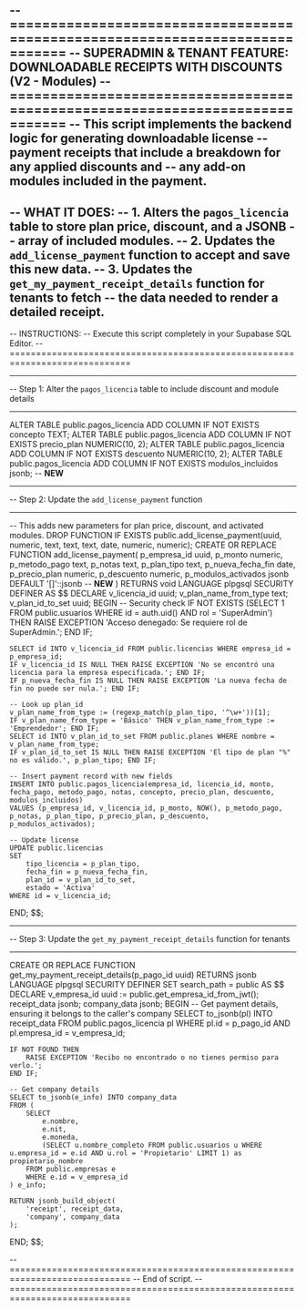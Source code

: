 -- =============================================================================
-- SUPERADMIN & TENANT FEATURE: DOWNLOADABLE RECEIPTS WITH DISCOUNTS (V2 - Modules)
-- =============================================================================
-- This script implements the backend logic for generating downloadable license
-- payment receipts that include a breakdown for any applied discounts and
-- any add-on modules included in the payment.
--
-- WHAT IT DOES:
-- 1. Alters the `pagos_licencia` table to store plan price, discount, and a JSONB
--    array of included modules.
-- 2. Updates the `add_license_payment` function to accept and save this new data.
-- 3. Updates the `get_my_payment_receipt_details` function for tenants to fetch
--    the data needed to render a detailed receipt.
--
-- INSTRUCTIONS:
-- Execute this script completely in your Supabase SQL Editor.
-- =============================================================================

-- -----------------------------------------------------------------------------
-- Step 1: Alter the `pagos_licencia` table to include discount and module details
-- -----------------------------------------------------------------------------
ALTER TABLE public.pagos_licencia ADD COLUMN IF NOT EXISTS concepto TEXT;
ALTER TABLE public.pagos_licencia ADD COLUMN IF NOT EXISTS precio_plan NUMERIC(10, 2);
ALTER TABLE public.pagos_licencia ADD COLUMN IF NOT EXISTS descuento NUMERIC(10, 2);
ALTER TABLE public.pagos_licencia ADD COLUMN IF NOT EXISTS modulos_incluidos jsonb; -- **NEW**

-- -----------------------------------------------------------------------------
-- Step 2: Update the `add_license_payment` function
-- -----------------------------------------------------------------------------
-- This adds new parameters for plan price, discount, and activated modules.
DROP FUNCTION IF EXISTS public.add_license_payment(uuid, numeric, text, text, text, date, numeric, numeric);
CREATE OR REPLACE FUNCTION add_license_payment(
    p_empresa_id uuid,
    p_monto numeric,
    p_metodo_pago text,
    p_notas text,
    p_plan_tipo text,
    p_nueva_fecha_fin date,
    p_precio_plan numeric,
    p_descuento numeric,
    p_modulos_activados jsonb DEFAULT '[]'::jsonb -- **NEW**
)
RETURNS void
LANGUAGE plpgsql
SECURITY DEFINER
AS $$
DECLARE
    v_licencia_id uuid;
    v_plan_name_from_type text;
    v_plan_id_to_set uuid;
BEGIN
    -- Security check
    IF NOT EXISTS (SELECT 1 FROM public.usuarios WHERE id = auth.uid() AND rol = 'SuperAdmin') THEN
        RAISE EXCEPTION 'Acceso denegado: Se requiere rol de SuperAdmin.';
    END IF;

    SELECT id INTO v_licencia_id FROM public.licencias WHERE empresa_id = p_empresa_id;
    IF v_licencia_id IS NULL THEN RAISE EXCEPTION 'No se encontró una licencia para la empresa especificada.'; END IF;
    IF p_nueva_fecha_fin IS NULL THEN RAISE EXCEPTION 'La nueva fecha de fin no puede ser nula.'; END IF;

    -- Look up plan_id
    v_plan_name_from_type := (regexp_match(p_plan_tipo, '^\w+'))[1];
    IF v_plan_name_from_type = 'Básico' THEN v_plan_name_from_type := 'Emprendedor'; END IF;
    SELECT id INTO v_plan_id_to_set FROM public.planes WHERE nombre = v_plan_name_from_type;
    IF v_plan_id_to_set IS NULL THEN RAISE EXCEPTION 'El tipo de plan "%" no es válido.', p_plan_tipo; END IF;

    -- Insert payment record with new fields
    INSERT INTO public.pagos_licencia(empresa_id, licencia_id, monto, fecha_pago, metodo_pago, notas, concepto, precio_plan, descuento, modulos_incluidos)
    VALUES (p_empresa_id, v_licencia_id, p_monto, NOW(), p_metodo_pago, p_notas, p_plan_tipo, p_precio_plan, p_descuento, p_modulos_activados);

    -- Update license
    UPDATE public.licencias
    SET
        tipo_licencia = p_plan_tipo,
        fecha_fin = p_nueva_fecha_fin,
        plan_id = v_plan_id_to_set,
        estado = 'Activa'
    WHERE id = v_licencia_id;
END;
$$;


-- -----------------------------------------------------------------------------
-- Step 3: Update the `get_my_payment_receipt_details` function for tenants
-- -----------------------------------------------------------------------------
CREATE OR REPLACE FUNCTION get_my_payment_receipt_details(p_pago_id uuid)
RETURNS jsonb
LANGUAGE plpgsql
SECURITY DEFINER
SET search_path = public
AS $$
DECLARE
    v_empresa_id uuid := public.get_empresa_id_from_jwt();
    receipt_data jsonb;
    company_data jsonb;
BEGIN
    -- Get payment details, ensuring it belongs to the caller's company
    SELECT to_jsonb(pl) INTO receipt_data
    FROM public.pagos_licencia pl
    WHERE pl.id = p_pago_id AND pl.empresa_id = v_empresa_id;

    IF NOT FOUND THEN
        RAISE EXCEPTION 'Recibo no encontrado o no tienes permiso para verlo.';
    END IF;

    -- Get company details
    SELECT to_jsonb(e_info) INTO company_data
    FROM (
        SELECT 
            e.nombre, 
            e.nit,
            e.moneda,
            (SELECT u.nombre_completo FROM public.usuarios u WHERE u.empresa_id = e.id AND u.rol = 'Propietario' LIMIT 1) as propietario_nombre
        FROM public.empresas e
        WHERE e.id = v_empresa_id
    ) e_info;

    RETURN jsonb_build_object(
        'receipt', receipt_data,
        'company', company_data
    );
END;
$$;


-- =============================================================================
-- End of script.
-- =============================================================================